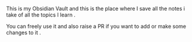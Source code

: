 This is my Obsidian Vault and this is the place where I save all the notes i take of all the topics I learn . 

You can freely use it and also raise a PR if you want to add or make some changes to it . 
